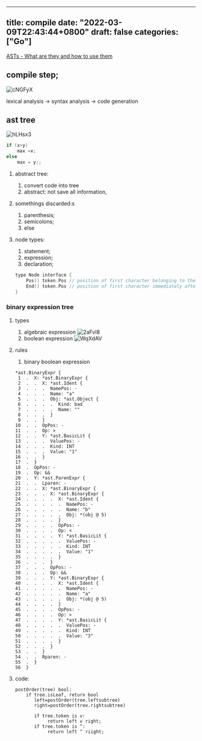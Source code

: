 
---
title: compile
date: "2022-03-09T22:43:44+0800"
draft: false
categories: ["Go"]
---

[ASTs - What are they and how to use them](https://www.twilio.com/blog/abstract-syntax-trees)

## compile  step;

![cNGFyX](https://cdn.jsdelivr.net/gh/atony2099/imgs@master/20220310/cNGFyX.jpg)

lexical analysis -> syntax analysis -> code generation

## ast tree


![hLHsx3](https://cdn.jsdelivr.net/gh/atony2099/imgs@master/20220311/hLHsx3.jpg)
```c
if (x>y)
    max =x;
else 
    max = y;;
```

1. abstract tree: 
   1. convert code into tree
   2. abstract: not save all information, 

2. somethings discarded:s
    1. parenthesis;
    2. semicolons;
    3. else

3. node  types:
    1. statement;
    2. expression;
    3. declaration;


   ```c
   type Node interface {
       Pos() token.Pos // position of first character belonging to the node
       End() token.Pos // position of first character immediately after the node
   }
   ```



### binary expression tree


1. types
   1. algebraic expression
      ![2aFvl8](https://cdn.jsdelivr.net/gh/atony2099/imgs@master/20220315/2aFvl8.jpg)
   2. boolean expression
      ![WqXdAV](https://cdn.jsdelivr.net/gh/atony2099/imgs@master/20220315/WqXdAV.jpg)


2. rules 
   1. binary boolean expression

    ```
    *ast.BinaryExpr {
     1  .  X: *ast.BinaryExpr {
     2  .  .  X: *ast.Ident {
     3  .  .  .  NamePos: -
     4  .  .  .  Name: "a"
     5  .  .  .  Obj: *ast.Object {
     6  .  .  .  .  Kind: bad
     7  .  .  .  .  Name: ""
     8  .  .  .  }
     9  .  .  }
    10  .  .  OpPos: -
    11  .  .  Op: >
    12  .  .  Y: *ast.BasicLit {
    13  .  .  .  ValuePos: -
    14  .  .  .  Kind: INT
    15  .  .  .  Value: "1"
    16  .  .  }
    17  .  }
    18  .  OpPos: -
    19  .  Op: &&
    20  .  Y: *ast.ParenExpr {
    21  .  .  Lparen: -
    22  .  .  X: *ast.BinaryExpr {
    23  .  .  .  X: *ast.BinaryExpr {
    24  .  .  .  .  X: *ast.Ident {
    25  .  .  .  .  .  NamePos: -
    26  .  .  .  .  .  Name: "b"
    27  .  .  .  .  .  Obj: *(obj @ 5)
    28  .  .  .  .  }
    29  .  .  .  .  OpPos: -
    30  .  .  .  .  Op: <
    31  .  .  .  .  Y: *ast.BasicLit {
    32  .  .  .  .  .  ValuePos: -
    33  .  .  .  .  .  Kind: INT
    34  .  .  .  .  .  Value: "1"
    35  .  .  .  .  }
    36  .  .  .  }
    37  .  .  .  OpPos: -
    38  .  .  .  Op: &&
    39  .  .  .  Y: *ast.BinaryExpr {
    40  .  .  .  .  X: *ast.Ident {
    41  .  .  .  .  .  NamePos: -
    42  .  .  .  .  .  Name: "a"
    43  .  .  .  .  .  Obj: *(obj @ 5)
    44  .  .  .  .  }
    45  .  .  .  .  OpPos: -
    46  .  .  .  .  Op: >
    47  .  .  .  .  Y: *ast.BasicLit {
    48  .  .  .  .  .  ValuePos: -
    49  .  .  .  .  .  Kind: INT
    50  .  .  .  .  .  Value: "3"
    51  .  .  .  .  }
    52  .  .  .  }
    53  .  .  }
    54  .  .  Rparen: -
    55  .  }
    56  }

    ```


3. code:
    ```
    postOrder(tree) bool:   
        if tree.isLeaf, return bool
           left=postOrder(tree.leftsubtree)
           right=postOrder(tree.rightsubtree)

           if tree.token is v:  
                return left v right;
           if tree.token is ^:    
                return left ^ riight;
        
    ```


        
    